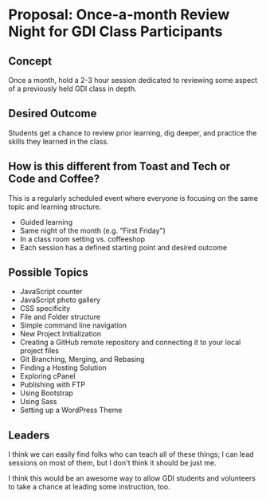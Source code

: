 # Proposal: Once-a-month Review Night for GDI Class Participants

## Concept

Once a month, hold a 2-3 hour session dedicated to reviewing some
aspect of a previously held GDI class in depth.

## Desired Outcome

Students get a chance to review prior learning, dig deeper, and
practice the skills they learned in the class.

## How is this different from Toast and Tech or Code and Coffee?

This is a regularly scheduled event where everyone is focusing on the
same topic and learning structure.

- Guided learning
- Same night of the month (e.g. "First Friday")
- In a class room setting vs. coffeeshop
- Each session has a defined starting point and desired outcome

## Possible Topics

- JavaScript counter
- JavaScript photo gallery
- CSS specificity
- File and Folder structure
- Simple command line navigation
- New Project Initialization
- Creating a GitHub remote repository and connecting it to your local
  project files
- Git Branching, Merging, and Rebasing
- Finding a Hosting Solution
- Exploring cPanel
- Publishing with FTP
- Using Bootstrap
- Using Sass
- Setting up a WordPress Theme

## Leaders

I think we can easily find folks who can teach all of these things; I
can lead sessions on most of them, but I don't think it should be just
me.

I think this would be an awesome way to allow GDI students and
volunteers to take a chance at leading some instruction, too.
